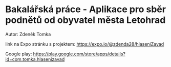 # Bakalářská práce - Aplikace pro sběr podnětů od obyvatel města Letohrad
Autor: Zdeněk Tomka

link na Expo stránku s projektem:
https://expo.io/@zdenda28/hlaseniZavad

Google play:
https://play.google.com/store/apps/details?id=com.tomka.hlasenizavad
